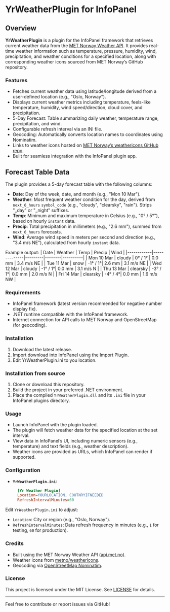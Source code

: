 # YrWeatherPlugin for InfoPanel

## Overview

**YrWeatherPlugin** is a plugin for the InfoPanel framework that retrieves current weather data from the [MET Norway Weather API](https://api.met.no/). It provides real-time weather information such as temperature, pressure, humidity, wind, precipitation, and weather conditions for a specified location, along with corresponding weather icons sourced from MET Norway’s GitHub repository.

### Features
- Fetches current weather data using latitude/longitude derived from a user-defined location (e.g., "Oslo, Norway").
- Displays current weather metrics including temperature, feels-like temperature, humidity, wind speed/direction, cloud cover, and precipitation.
- 5-Day Forecast: Table summarizing daily weather, temperature range, precipitation, and wind.
- Configurable refresh interval via an INI file.
- Geocoding: Automatically converts location names to coordinates using Nominatim.
- Links to weather icons hosted on [MET Norway’s weathericons GitHub repo](https://github.com/metno/weathericons).
- Built for seamless integration with the InfoPanel plugin app.

## Forecast Table Data
The plugin provides a 5-day forecast table with the following columns:
- **Date**: Day of the week, date, and month (e.g., "Mon 10 Mar").
- **Weather**: Most frequent weather condition for the day, derived from `next_6_hours` `symbol_code` (e.g., "cloudy", "clearsky", "rain"). Strips "_day" or "_night" suffixes.
- **Temp**: Minimum and maximum temperature in Celsius (e.g., "0° / 5°"), based on hourly `instant` data.
- **Precip**: Total precipitation in millimeters (e.g., "2.6 mm"), summed from `next_6_hours` forecasts.
- **Wind**: Average wind speed in meters per second and direction (e.g., "3.4 m/s NE"), calculated from hourly `instant` data.

Example output:
| Date       | Weather      | Temp    | Precip | Wind     |
|------------|--------------|---------|--------|----------|
| Mon 10 Mar | cloudy       | 0° / 1° | 0.0 mm | 3.4 m/s NE |
| Tue 11 Mar | snow         | -1° / 1°| 2.6 mm | 3.1 m/s NE |
| Wed 12 Mar | cloudy       | -1° / 1°| 0.0 mm | 3.1 m/s N  |
| Thu 13 Mar | clearsky     | -3° / 1°| 0.0 mm | 2.0 m/s N  |
| Fri 14 Mar | clearsky     | -4° / 4°| 0.0 mm | 1.6 m/s NW |

### Requirements
- InfoPanel framework (latest version recommended for negative number display fix).
- .NET runtime compatible with the InfoPanel framework.
- Internet connection for API calls to MET Norway and OpenStreetMap (for geocoding).

### Installation 
1. Download the latest release.
2. Import download into InfoPanel using the Import Plugin.
3. Edit YrWeatherPlugin.ini to you location.

### Installation from source
1. Clone or download this repository.
2. Build the project in your preferred .NET environment.
3. Place the compiled `YrWeatherPlugin.dll` and its `.ini` file in your InfoPanel plugins directory.

### Usage
- Launch InfoPanel with the plugin loaded.
- The plugin will fetch weather data for the specified location at the set interval.
- View data in InfoPanel’s UI, including numeric sensors (e.g., temperature) and text fields (e.g., weather description).
- Weather icons are provided as URLs, which InfoPanel can render if supported.

### Configuration
- **`YrWeatherPlugin.ini`**:
  ```ini
    [Yr Weather Plugin]
    Location=YOURLOCATION, COUTNRYIFNEEDED
    RefreshIntervalMinutes=60

Edit `YrWeatherPlugin.ini` to adjust:
- `Location`: City or region (e.g., "Oslo, Norway").
- `RefreshIntervalMinutes`: Data refresh frequency in minutes (e.g., `1` for testing, `60` for production).

### Credits
- Built using the MET Norway Weather API ([api.met.no](https://api.met.no/)).
- Weather icons from [metno/weathericons](https://github.com/metno/weathericons).
- Geocoding via [OpenStreetMap Nominatim](https://nominatim.openstreetmap.org/).

### License
This project is licensed under the MIT License. See [LICENSE](LICENSE) for details.

---

Feel free to contribute or report issues via GitHub!